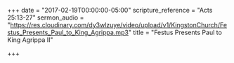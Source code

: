 +++
date = "2017-02-19T00:00:00-05:00"
scripture_reference = "Acts 25:13-27"
sermon_audio = "https://res.cloudinary.com/dy3wlzuye/video/upload/v1/KingstonChurch/Festus_Presents_Paul_to_King_Agrippa.mp3"
title = "Festus Presents Paul to King Agrippa II"

+++
